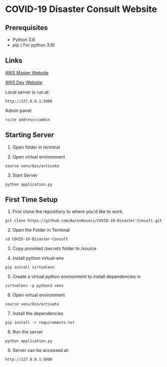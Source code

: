 # COVID-19 Disaster Consult Website


## Prerequisites

- Python 3.6
- pip ( For python 3.6)



## Links

[AWS Master Website](http://covid19disasterconsult-env.eba-3a2xstkc.us-east-2.elasticbeanstalk.com/)

[AWS Dev Website](http://covid19disasterconsult-dev.us-east-2.elasticbeanstalk.com/)


Local server is run at:

```
http://127.0.0.1:5000
```

Admin panel:

```
<site address>/admin
```


## Starting Server

1. Open folder in terminal

2. Open virtual environment

```
source venv/bin/activate
```

3. Start Server

```
python application.py
```


## First Time Setup

1. First clone the repositiory to where you'd like to work.

```
git clone https://github.com/AaronKovacs/COVID-19-Disaster-Consult.git
```


2. Open the Folder in Terminal

```
cd COVID-19-Disaster-Consult
```


3. Copy provided /secrets folder to /source

4. Install python virtual-env

```
pip install virtualenv
```

5. Create a virtual python environment to install dependencies in

```
virtualenv -p python3 venv
```

6. Open virtual environment

```
source venv/bin/activate
```

7. Install the dependencies

```
pip install -r requirements.txt
```

8. Run the server

```
python application.py
```

9. Server can be accessed at:

```
http://127.0.0.1:5000
```
